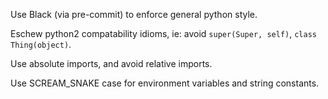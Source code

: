 Use Black (via pre-commit) to enforce general python style.

Eschew python2 compatability idioms, ie: avoid `super(Super, self)`, `class Thing(object)`.

Use absolute imports, and avoid relative imports.

Use SCREAM_SNAKE case for environment variables and string constants.
